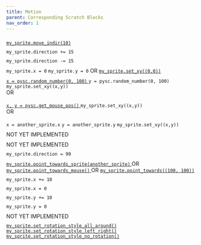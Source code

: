```yaml
---
title: Motion
parent: Corresponding Scratch Blocks
nav_order: 1
---
```



<div class="two-col">
  <div class="col">
    <img src="{{ site.cdn_url }}img/motion/block_00.png" height="10"/>
  </div>
  <div class="col">
    <a target="_blank" href="../../pdoc/pyscratch/sprite.html#Sprite.move_indir">
    <code>my_sprite.move_indir(10)</code>
    </a>
  </div>
</div>

<div class="two-col">
  <div class="col">
    <img src="{{ site.cdn_url }}img/motion/block_01.png" height="10"/>
  </div>
  <div class="col">
    <code>my_sprite.direction += 15</code>
  </div>
</div>

<div class="two-col">
  <div class="col">
    <img src="{{ site.cdn_url }}img/motion/block_02.png" height="10"/>
  </div>
  <div class="col">
    <code>my_sprite.direction -= 15</code>
  </div>
</div>


<div class="two-col">
  <div class="col">
    <img src="{{ site.cdn_url }}img/motion/block_04.png" height="10"/>
  </div>
  <div class="col">
        <code>my_sprite.x = 0</code>
        <code>my_sprite.y = 0</code>
        OR
        <a target="_blank" href="../../pdoc/pyscratch/sprite.html#Sprite.set_xy"><code>my_sprite.set_xy((0,0))</code></a>
        
  </div>
</div>

<div class="two-col">
  <div class="col">
    <img src="{{ site.cdn_url }}img/motion/block_03.png" height="10"/>
  </div>
  <div class="col">
        <a target="_blank" href="../../pdoc/pyscratch/helper.html#random_number">
            <code>x = pysc.random_number(0, 100)</code>
        </a>
        <code>y = pysc.random_number(0, 100)</code>
        <code>my_sprite.set_xy((x,y))</code>
        <br>
        OR
        <br>
        <br>
        <a target="_blank" href="../../pdoc/pyscratch/game_module.html#get_mouse_pos">
            <code>x, y = pysc.get_mouse_pos()</code>
        </a>
        <code>my_sprite.set_xy((x,y))</code>
        <br>
        OR
        <br>
        <br>
        <code>x = another_sprite.x</code>
        <code>y = another_sprite.y</code>
        <code>my_sprite.set_xy((x,y))</code>

  </div>
</div>

<div class="two-col">
  <div class="col">
    <img src="{{ site.cdn_url }}img/motion/block_05.png" height="10"/>
  </div>
  <div class="col">
        NOT YET IMPLEMENTED
  </div>
</div>

<div class="two-col">
  <div class="col">
    <img src="{{ site.cdn_url }}img/motion/block_06.png" height="10"/>
  </div>
  <div class="col">
        NOT YET IMPLEMENTED
  </div>
</div>


<div class="two-col">
  <div class="col">
    <img src="{{ site.cdn_url }}img/motion/block_07.png" height="10"/>
  </div>
  <div class="col">
        <code>my_sprite.direction = 90</code>
  </div>
</div>



<div class="two-col">
  <div class="col">
    <img src="{{ site.cdn_url }}img/motion/block_08.png" height="10"/>
  </div>
  <div class="col">
        <a target="_blank" href="../../pdoc/pyscratch/sprite.html#Sprite.point_towards_sprite">
            <code>my_sprite.point_towards_sprite(another_sprite)</code>
        </a>
        OR
        <a target="_blank" href="../../pdoc/pyscratch/sprite.html#Sprite.point_towards_mouse">
            <code>my_sprite.point_towards_mouse()</code>
        </a>
        OR
        <a target="_blank" href="../../pdoc/pyscratch/sprite.html#Sprite.point_towards">
            <code>my_sprite.point_towards((100, 100))</code>
        </a>
  </div>
</div>



<div class="two-col">
  <div class="col">
    <img src="{{ site.cdn_url }}img/motion/block_09.png" height="10"/>
  </div>
  <div class="col">
        <code>my_sprite.x += 10</code>
  </div>
</div>

<div class="two-col">
  <div class="col">
    <img src="{{ site.cdn_url }}img/motion/block_10.png" height="10"/>
  </div>
  <div class="col">
        <code>my_sprite.x = 0</code>
  </div>
</div>


<div class="two-col">
  <div class="col">
    <img src="{{ site.cdn_url }}img/motion/block_11.png" height="10"/>
  </div>
  <div class="col">
        <code>my_sprite.y += 10</code>
  </div>
</div>

<div class="two-col">
  <div class="col">
    <img src="{{ site.cdn_url }}img/motion/block_12.png" height="10"/>
  </div>
  <div class="col">
        <code>my_sprite.y = 0</code>
  </div>
</div>


<div class="two-col">
  <div class="col">
    <img src="{{ site.cdn_url }}img/motion/block_13.png" height="10"/>
  </div>
  <div class="col">
        NOT YET IMPLEMENTED
  </div>
</div>



<div class="two-col">
  <div class="col">
    <img src="{{ site.cdn_url }}img/motion/block_14.png" height="10"/>
  </div>
  <div class="col">
        <a target="_blank" href="../../pdoc/pyscratch/sprite.html#Sprite.set_rotation_style_all_around">
            <code>my_sprite.set_rotation_style_all_around()</code>
        </a>
        <a target="_blank" href="../../pdoc/pyscratch/sprite.html#Sprite.set_rotation_style_left_right">
            <code>my_sprite.set_rotation_style_left_right()</code>
        </a>
        <a target="_blank" href="../../pdoc/pyscratch/sprite.html#Sprite.set_rotation_style_no_rotation">
            <code>my_sprite.set_rotation_style_no_rotation()</code>
        </a>

  </div>
</div>
